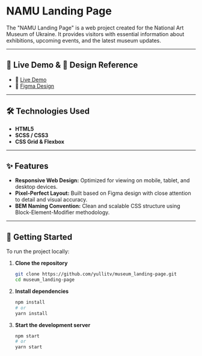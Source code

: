 # NAMU Landing Page

The "NAMU Landing Page" is a web project created for the National Art Museum of Ukraine. It provides visitors with essential information about exhibitions, upcoming events, and the latest museum updates.

---

## 🚀 Live Demo & 🎨 Design Reference

- 🔗 [Live Demo](https://yullitv.github.io/museum_landing-page/)
- 🎨 [Figma Design](https://www.figma.com/design/HL3XGt5ZatvJoYBhOaWY5x/museum-prototype?node-id=323-1957)

---

## 🛠️ Technologies Used

- **HTML5**
- **SCSS / CSS3**
- **CSS Grid & Flexbox**

---

## ✨ Features

- **Responsive Web Design:** Optimized for viewing on mobile, tablet, and desktop devices.
- **Pixel-Perfect Layout:** Built based on Figma design with close attention to detail and visual accuracy.
- **BEM Naming Convention:** Clean and scalable CSS structure using Block-Element-Modifier methodology.

---

## 🧰 Getting Started

To run the project locally:

1. **Clone the repository**
   ```bash
   git clone https://github.com/yullitv/museum_landing-page.git
   cd museum_landing-page
   ```

2. **Install dependencies**
   ```bash
   npm install
   # or
   yarn install
   ```

3. **Start the development server**
   ```bash
   npm start
   # or
   yarn start
   ```
